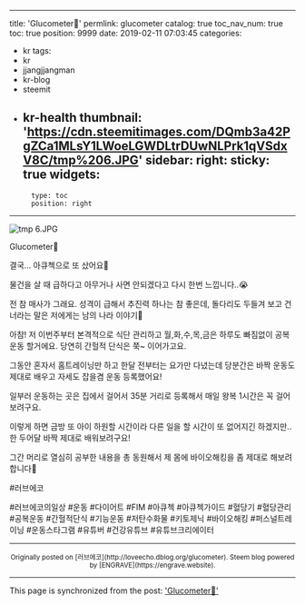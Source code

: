 
---
title: 'Glucometer💉'
permlink: glucometer
catalog: true
toc_nav_num: true
toc: true
position: 9999
date: 2019-02-11 07:03:45
categories:
- kr
tags:
- kr
- jjangjjangman
- kr-blog
- steemit
- kr-health
thumbnail: 'https://cdn.steemitimages.com/DQmb3a42PgZCa1MLsY1LWoeLGWDLtrDUwNLPrk1qVSdxV8C/tmp%206.JPG'
sidebar:
    right:
        sticky: true
widgets:
    -
        type: toc
        position: right
---


![tmp 6.JPG](https://cdn.steemitimages.com/DQmb3a42PgZCa1MLsY1LWoeLGWDLtrDUwNLPrk1qVSdxV8C/tmp%206.JPG)

Glucometer💉

결국...
아큐첵으로 또 샀어요🤣

물건을 살 때 급하다고 아무거나 사면 안되겠다고
다시 한번 느낍니다..😭

전 참 매사가 그래요.
성격이 급해서 추진력 하나는 참 좋은데,
돌다리도 두들겨 보고 건너라는 말은
저에게는 남의 나라 이야기🤪

아참!
저 이번주부터 본격적으로 식단 관리하고
월,화,수,목,금은 하루도 빠짐없이 공복운동 할거에요.
당연히 간헐적 단식은 쭉~ 이어가고요.

그동안 혼자서 홈트레이닝만 하고 한달 전부터는 요가만 다녔는데
당분간은 바짝 운동도 제대로 배우고 자세도 잡을겸 운동 등록했어요!

일부러 운동하는 곳은 집에서 걸어서 35분 거리로 등록해서
매일 왕복 1시간은 꼭 걸어보려구요.

이렇게 하면 금방 또 아이 하원할 시간이라
다른 일을 할 시간이 또 없어지긴 하겠지만..
한 두어달 바짝 제대로 배워보려구요!

그간 머리로 열심히 공부한 내용을 총 동원해서
제 몸에 바이오해킹을 좀 제대로 해보려합니다🤪

#러브에코


#러브에코의일상 #운동 #다이어트 #FIM #아큐첵 #아큐첵가이드 #혈당기
#혈당관리 #공복운동 #간헐적단식 #기능운동 #저탄수화물 #키토제닉
#바이오해킹 #퍼스널트레이닝 #운동스타그램 #유튜버 #건강유튜브 #유튜브크리에이터

***
<center><sup>Originally posted on [러브에코](http://loveecho.dblog.org/glucometer). Steem blog powered by [ENGRAVE](https://engrave.website).</sup></center>

- - -

This page is synchronized from the post: ['Glucometer💉'](https://steemit.com/@loveecho/glucometer)
